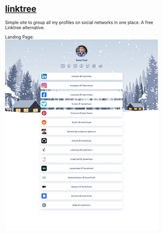 # [linktree](https://samirpaulb.github.io/link)
Simple site to group all my profiles on social networks in one place. A free Linktree alternative.
  
Landing Page:
![screenshot](https://raw.githubusercontent.com/imrehan/linktree/main/samirpaul1-links.jpeg)
